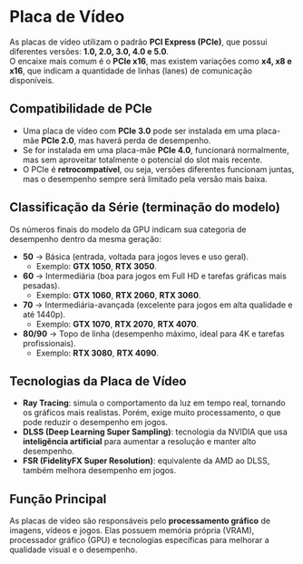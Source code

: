 # Placa de Vídeo

As placas de vídeo utilizam o padrão **PCI Express (PCIe)**, que possui diferentes versões: **1.0, 2.0, 3.0, 4.0 e 5.0**.  
O encaixe mais comum é o **PCIe x16**, mas existem variações como **x4, x8 e x16**, que indicam a quantidade de linhas (lanes) de comunicação disponíveis.

## Compatibilidade de PCIe
- Uma placa de vídeo com **PCIe 3.0** pode ser instalada em uma placa-mãe **PCIe 2.0**, mas haverá perda de desempenho.  
- Se for instalada em uma placa-mãe **PCIe 4.0**, funcionará normalmente, mas sem aproveitar totalmente o potencial do slot mais recente.  
- O PCIe é **retrocompatível**, ou seja, versões diferentes funcionam juntas, mas o desempenho sempre será limitado pela versão mais baixa.

## Classificação da Série (terminação do modelo)
Os números finais do modelo da GPU indicam sua categoria de desempenho dentro da mesma geração:
- **50** → Básica (entrada, voltada para jogos leves e uso geral).  
  - Exemplo: **GTX 1050**, **RTX 3050**.  
- **60** → Intermediária (boa para jogos em Full HD e tarefas gráficas mais pesadas).  
  - Exemplo: **GTX 1060**, **RTX 2060**, **RTX 3060**.  
- **70** → Intermediária-avançada (excelente para jogos em alta qualidade e até 1440p).  
  - Exemplo: **GTX 1070**, **RTX 2070**, **RTX 4070**.  
- **80/90** → Topo de linha (desempenho máximo, ideal para 4K e tarefas profissionais).  
  - Exemplo: **RTX 3080**, **RTX 4090**.  

## Tecnologias da Placa de Vídeo
- **Ray Tracing**: simula o comportamento da luz em tempo real, tornando os gráficos mais realistas. Porém, exige muito processamento, o que pode reduzir o desempenho em jogos.  
- **DLSS (Deep Learning Super Sampling)**: tecnologia da NVIDIA que usa **inteligência artificial** para aumentar a resolução e manter alto desempenho.  
- **FSR (FidelityFX Super Resolution)**: equivalente da AMD ao DLSS, também melhora desempenho em jogos.  

## Função Principal
As placas de vídeo são responsáveis pelo **processamento gráfico** de imagens, vídeos e jogos. Elas possuem memória própria (VRAM), processador gráfico (GPU) e tecnologias específicas para melhorar a qualidade visual e o desempenho.  

